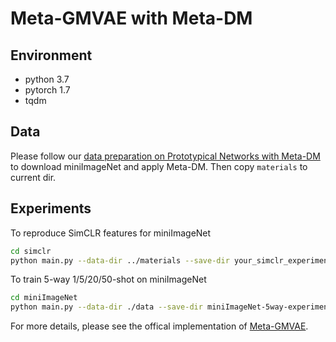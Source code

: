 # Meta-GMVAE with Meta-DM


## Environment
* python 3.7
* pytorch 1.7
* tqdm

## Data
Please follow our [data preparation on Prototypical Networks with Meta-DM](https://github.com/VincentHu19/Meta-DM/tree/main/Prototypical%20Networks%20with%20Meta-DM#data-preparation) to download miniImageNet and apply Meta-DM. Then copy `materials` to current dir. 


## Experiments
To reproduce SimCLR features for miniImageNet 
```bash
cd simclr
python main.py --data-dir ../materials --save-dir your_simclr_experiment --feature-save-dir ../miniImageNet/data
```

To train 5-way 1/5/20/50-shot on miniImageNet
```bash
cd miniImageNet
python main.py --data-dir ./data --save-dir miniImageNet-5way-experiment
```


For more details, please see the offical implementation of [Meta-GMVAE](https://github.com/db-Lee/Meta-GMVAE). 
